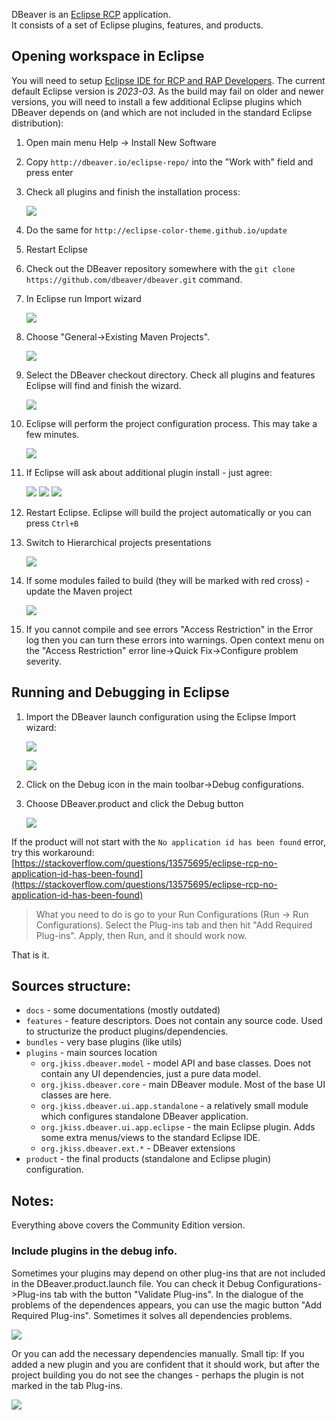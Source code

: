 DBeaver is an [Eclipse RCP](https://wiki.eclipse.org/Rich_Client_Platform) application.  
It consists of a set of Eclipse plugins, features, and products.

## Opening workspace in Eclipse

You will need to setup [Eclipse IDE for RCP and RAP Developers](https://www.eclipse.org/downloads/packages/release/2023-03/r/eclipse-ide-rcp-and-rap-developers). The current default Eclipse version is _2023-03_. As the build may fail on older and newer versions,
you will need to install a few additional Eclipse plugins which DBeaver depends on (and which are not included in the standard Eclipse distribution):

1. Open main menu Help -> Install New Software

2. Copy `http://dbeaver.io/eclipse-repo/` into the "Work with" field and press enter

3. Check all plugins and finish the installation process:

    ![](images/development/eclipse/dbv_repo.png)

4. Do the same for `http://eclipse-color-theme.github.io/update`

5. Restart Eclipse

6. Check out the DBeaver repository somewhere with the `git clone https://github.com/dbeaver/dbeaver.git` command.

7. In Eclipse run Import wizard

    ![](images/development/eclipse/context-menu-import.png)

8. Choose "General->Existing Maven Projects".

    ![](images/development/eclipse/import-maven-1.png)

9. Select the DBeaver checkout directory. Check all plugins and features Eclipse will find and finish the wizard.

    ![](images/development/eclipse/import-maven-2.png)

10. Eclipse will perform the project configuration process. This may take a few minutes.

    ![](images/development/eclipse/import-maven-3.png)

11. If Eclipse will ask about additional plugin install - just agree:

    ![](images/development/eclipse/import-maven-4.png)
    ![](images/development/eclipse/import-maven-5.png)
    ![](images/development/eclipse/import-maven-6.png)

12. Restart Eclipse. Eclipse will build the project automatically or you can press `Ctrl+B`

13. Switch to Hierarchical projects presentations

    ![](images/development/eclipse/eclipse-project-hierarchy.png)

14. If some modules failed to build (they will be marked with red cross) - update the Maven project

    ![](images/development/eclipse/eclipse-maven-update.png)

15. If you cannot compile and see errors "Access Restriction" in the Error log then you can turn these errors into warnings. Open context menu on the "Access Restriction" error line->Quick Fix->Configure problem severity.

## Running and Debugging in Eclipse

1. Import the DBeaver launch configuration using the Eclipse Import wizard:

    ![](images/development/eclipse/import-launch-configuration-wizard.png)
  
    ![](images/development/eclipse/import-launch-configuration.png)

2. Click on the Debug icon in the main toolbar->Debug configurations.

3. Choose DBeaver.product and click the Debug button

    ![](images/development/eclipse/debug-dialog.png)

If the product will not start with the `No application id has been found` error, try this workaround:
[https://stackoverflow.com/questions/13575695/eclipse-rcp-no-application-id-has-been-found](https://stackoverflow.com/questions/13575695/eclipse-rcp-no-application-id-has-been-found)  
> What you need to do is go to your Run Configurations (Run -> Run Configurations). Select the Plug-ins tab and then hit "Add Required Plug-ins". Apply, then Run, and it should work now.

That is it.

## Sources structure:
- `docs` - some documentations (mostly outdated)
- `features` - feature descriptors. Does not contain any source code. Used to structurize the product plugins/dependencies.
- `bundles` - very base plugins (like utils)
- `plugins` - main sources location
  - `org.jkiss.dbeaver.model` - model API and base classes. Does not contain any UI dependencies, just a pure data model.
  - `org.jkiss.dbeaver.core` - main DBeaver module. Most of the base UI classes are here.
  - `org.jkiss.dbeaver.ui.app.standalone` - a relatively small module which configures standalone DBeaver application.
  - `org.jkiss.dbeaver.ui.app.eclipse` - the main Eclipse plugin. Adds some extra menus/views to the standard Eclipse IDE.
  - `org.jkiss.dbeaver.ext.*` - DBeaver extensions
- `product` - the final products (standalone and Eclipse plugin) configuration.

## Notes:
Everything above covers the Community Edition version.  

### Include plugins in the debug info.

Sometimes your plugins may depend on other plug-ins that are not included in the DBeaver.product.launch file.
You can check it Debug Configurations->Plug-ins tab with the button "Validate Plug-ins".
In the dialogue of the problems of the dependences appears, you can use the magic button "Add Required Plug-ins". Sometimes it solves all dependencies problems.

  ![](images/development/eclipse/debug-plugins-resolve.png)

Or you can add the necessary dependencies manually.
Small tip: If you added a new plugin and you are confident that it should work, but after the project building you do not see the changes - perhaps the plugin is not marked in the tab Plug-ins.

  ![](images/development/eclipse/debug-plugins-add.png)